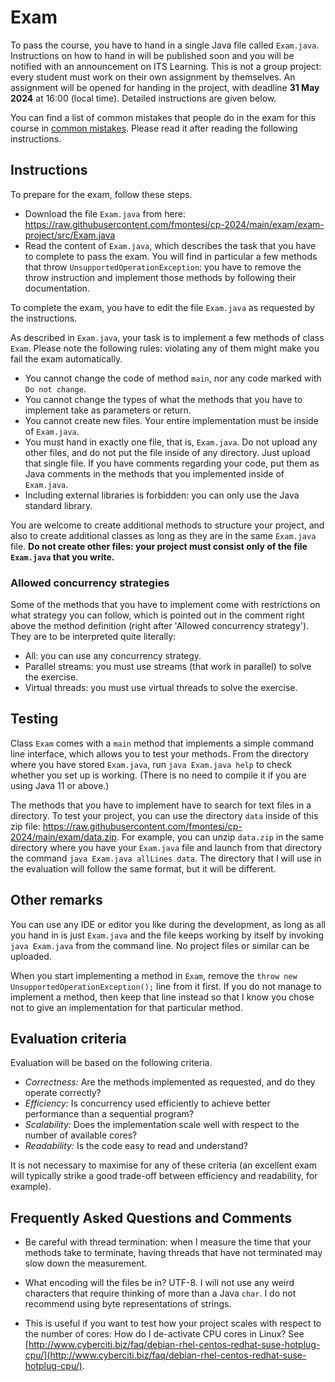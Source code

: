 # Exam

To pass the course, you have to hand in a single Java file called `Exam.java`. Instructions on how to hand in will be published soon and you will be notified with an announcement on ITS Learning. This is not a group project: every student must work on their own assignment by themselves. An assignment will be opened for handing in the project, with deadline **31 May 2024** at 16:00 (local time). Detailed instructions are given below.

You can find a list of common mistakes that people do in the exam for this course in [common mistakes](https://github.com/fmontesi/cp-2024/blob/main/exam/common-mistakes.md). Please read it after reading the following instructions.

## Instructions

To prepare for the exam, follow these steps.
- Download the file `Exam.java` from here: <https://raw.githubusercontent.com/fmontesi/cp-2024/main/exam/exam-project/src/Exam.java>
- Read the content of `Exam.java`, which describes the task that you have to complete to pass the exam. You will find in particular a few methods that throw `UnsupportedOperationException`: you have to remove the throw instruction and implement those methods by following their documentation.

To complete the exam, you have to edit the file `Exam.java` as requested by the instructions.

As described in `Exam.java`, your task is to implement a few methods of class `Exam`. Please note the following rules: violating any of them might make you fail the exam automatically.
- You cannot change the code of method `main`, nor any code marked with `Do not change`.
- You cannot change the types of what the methods that you have to implement take as parameters or return.
- You cannot create new files. Your entire implementation must be inside of `Exam.java`.
- You must hand in exactly one file, that is, `Exam.java`. Do not upload any other files, and do not put the file inside of any directory. Just upload that single file. If you have comments regarding your code, put them as Java comments in the methods that you implemented inside of `Exam.java`.
- Including external libraries is forbidden: you can only use the Java standard library.

You are welcome to create additional methods to structure your project, and also to create additional classes as long as they are in the same `Exam.java` file. **Do not create other files: your project must consist only of the file `Exam.java` that you write.**

### Allowed concurrency strategies

Some of the methods that you have to implement come with restrictions on what strategy you can follow, which is pointed out in the comment right above the method definition (right after 'Allowed concurrency strategy').
They are to be interpreted quite literally:
- All: you can use any concurrency strategy.
- Parallel streams: you must use streams (that work in parallel) to solve the exercise.
- Virtual threads: you must use virtual threads to solve the exercise.

## Testing

Class `Exam` comes with a `main` method that implements a simple command line interface, which allows you to test your methods.
From the directory where you have stored `Exam.java`, run `java Exam.java help` to check whether you set up is working. (There is no need to compile it if you are using Java 11 or above.)

The methods that you have to implement have to search for text files in a directory. To test your project, you can use the directory `data` inside of this zip file: <https://raw.githubusercontent.com/fmontesi/cp-2024/main/exam/data.zip>. For example, you can unzip `data.zip` in the same directory where you have your `Exam.java` file and launch from that directory the command `java Exam.java allLines data`. The directory that I will use in the evaluation will follow the same format, but it will be different.

## Other remarks

You can use any IDE or editor you like during the development, as long as all you hand in is just `Exam.java` and the file keeps working by itself by invoking `java Exam.java` from the command line. No project files or similar can be uploaded.

When you start implementing a method in `Exam`, remove the `throw new UnsupportedOperationException();` line from it first. If you do not manage to
implement a method, then keep that line instead so that I know you chose not
to give an implementation for that particular method.

## Evaluation criteria

Evaluation will be based on the following criteria.

- *Correctness:* Are the methods implemented as requested, and do they operate correctly?
- *Efficiency:* Is concurrency used efficiently to achieve better performance than a sequential program?
- *Scalability:* Does the implementation scale well with respect to the number of available cores?
- *Readability:* Is the code easy to read and understand?

It is not necessary to maximise for any of these criteria (an excellent exam will typically strike a good trade-off between efficiency and readability, for example).

## Frequently Asked Questions and Comments

- Be careful with thread termination: when I measure the time that your methods take to terminate, having threads that have not terminated may slow down the measurement.

- What encoding will the files be in?
UTF-8. I will not use any weird characters that require thinking of more than a Java `char`. I do not recommend using byte representations of strings.

- This is useful if you want to test how your project scales with respect to the number of cores: How do I de-activate CPU cores in Linux?
See [http://www.cyberciti.biz/faq/debian-rhel-centos-redhat-suse-hotplug-cpu/](http://www.cyberciti.biz/faq/debian-rhel-centos-redhat-suse-hotplug-cpu/).
